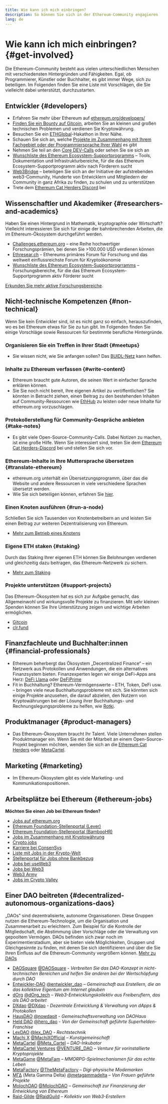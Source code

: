 ```yaml
---
title: Wie kann ich mich einbringen?
description: So können Sie sich in der Ethereum-Community engagieren
lang: de
---
```


# Wie kann ich mich einbringen? {#get-involved}

Die Ethereum-Community besteht aus vielen unterschiedlichen Menschen mit verschiedensten Hintergründen und Fähigkeiten. Egal, ob Programmierer, Künstler oder Buchhalter, es gibt immer Wege, sich zu beteiligen. Im Folgenden finden Sie eine Liste mit Vorschlägen, die Sie vielleicht dabei unterstützt, durchzustarten.

## Entwickler <Emoji text=":computer." size={1} /> {#developers}

- Erfahren Sie mehr über Ethereum auf [ethereum.org/developers/](/developers/)
- [Finden Sie ein Bounty auf Gitcoin](https://gitcoin.co/), arbeiten Sie an kleinen und großen technischen Problemen und verdienen Sie Kryptowährung.
- Besuchen Sie ein [ETHGlobal](http://ethglobal.co/)-Hakathon in Ihrer Nähe.
- Schauen Sie sich an, welche [Projekte im Zusammenhang mit Ihrem Fachgebiet oder der Programmiersprache Ihrer Wahl](/developers/docs/programming-languages/) es gibt
- Nehmen Sie teil an den [Core DEV-Calls](https://www.youtube.com/playlist?list=PLaM7G4Llrb7zfMXCZVEXEABT8OSnd4-7w) oder sehen Sie sie sich an
- [Wunschliste des Ethereum Ecosystem-Supportprogramms](https://esp.ethereum.foundation/wishlist/) – Tools, Dokumentation und Infrastrukturbereiche, für die das Ethereum Ecosystem-Supportprogramm aktiv nach Förderern sucht
- [Web3Bridge](https://www.web3bridge.com/) – beteiligen Sie sich an der Initiative der aufstrebenden web3-Community, Hunderte von Entwicklern und Mitgliedern der Community in ganz Afrika zu finden, zu schulen und zu unterstützen
- Trete dem [Ethereum Cat Herders Discord](https://discord.io/EthCatHerders) bei

## Wissenschaftler und Akademiker <Emoji text=":mag:" size={1} /> {#researchers-and-academics}

Haben Sie einen Hintergrund in Mathematik, kryptographie oder Wirtschaft? Vielleicht interessieren Sie sich für einige der bahnbrechenden Arbeiten, die im Ethereum-Ökosystem durchgeführt werden.

- [Challenges.ethereum.org](https://challenges.ethereum.org/) – eine Reihe hochwertiger Forschungsprämien, bei denen Sie >100.000 USD verdienen können
- [Ethresear.ch](https://ethresear.ch) – Ethereums primäres Forum für Forschung und das weltweit einflussreichste Forum für Kryptoökonomie
- [Wunschliste des Ethereum Ecosystem-Supportprogrramms](https://esp.ethereum.foundation/wishlist/) – Forschungsbereiche, für die das Ethereum Ecosystem-Supportprogramm aktiv Förderer sucht

[Erkunden Sie mehr aktive Forschungsbereiche](/community/research/).

## Nicht-technische Kompetenzen <Emoji text=":briefcase:" size={1} /> {#non-technical}

Wenn Sie kein Entwickler sind, ist es nicht ganz so einfach, herauszufinden, wo es bei Ethereum etwas für Sie zu tun gibt. Im Folgenden finden Sie einige Vorschläge sowie Ressourcen für bestimmte berufliche Hintergründe.

### Organisieren Sie ein Treffen in Ihrer Stadt {#meetups}

- Sie wissen nicht, wie Sie anfangen sollen? Das [BUIDL-Netz](https://consensys.net/developers/buidlnetwork/) kann helfen.

### Inhalte zu Ethereum verfassen {#write-content}

- Ethereum braucht gute Autoren, die seinen Wert in einfacher Sprache erklären können.
- Sie Sie noch nicht bereit, Ihre eigenen Artikel zu veröffentlichen? Sie könnten in Betracht ziehen, einen Beitrag zu den bestehenden Inhalten auf Community-Ressourcen wie [EthHub](https://docs.ethhub.io/) zu leisten oder neue Inhalte für ethereum.org vorzuschlagen.

### Protokollerstellung für Community-Gespräche anbieten {#take-notes}

- Es gibt viele Open-Source-Community-Calls. Dabei Notizen zu machen, ist eine große Hilfe. Wenn Sie interessiert sind, treten Sie dem [Ethereum Cat Herders-Discord](https://discord.com/invite/Nz6rtfJ8Cu) bei und stellen Sie sich vor.

### Ethereum-Inhalte in Ihre Muttersprache übersetzen {#translate-ethereum}

- ethereum.org unterhält ein Übersetzungsprogramm, über das die Website und andere Ressourcen in viele verschiedene Sprachen übersetzt werden.
- Wie Sie sich beteiligen können, erfahren Sie [hier](/Beitrag/Übersetzungsprogramm).

### Einen Knoten ausführen {#run-a-node}

Schließen Sie sich Tausenden von Knotenbetreibern an und leisten Sie einen Beitrag zur weiteren Dezentralisierung von Ethereum.

- [Mehr zum Betrieb eines Knotens](/developers/docs/nodes-and-clients/run-a-node/)

### Eigene ETH staken {#staking}

Durch das Staking Ihrer eigenen ETH können Sie Belohnungen verdienen und gleichzeitig dazu beitragen, das Ethereum-Netzwerk zu sichern.

- [Mehr zum Staking](/staking/)

### Projekte unterstützen {#support-projects}

Das Ethereum-Ökosystem hat es sich zur Aufgabe gemacht, das Allgemeinwohl und wirkungsvolle Projekte zu finanzieren. Mit sehr kleinen Spenden können Sie Ihre Unterstützung zeigen und wichtige Arbeiten ermöglichen.

- [Gitcoin](https://gitcoin.co/fund)
- [clr.fund](https://clr.fund/#/about)

## Finanzfachleute und Buchhalter:innen <Emoji text=":chart_with_upwards_trend:" size={1} /> {#financial-professionals}

- Ethereum beherbergt das Ökosystem „Decentralized Finance“ – ein Netzwerk aus Protokollen und Anwendungen, die ein alternatives Finanzsystem bieten. Finanzexperten legen wir einige DeFi-Apps ans Herz: [DeFi Llama](https://defillama.com/) oder [DeFiPrime](https://defiprime.com)
- Fit in Buchhaltung? Ethereum-Vermögenswerte – ETH, Token, DeFi usw. – bringen viele neue Buchhaltungsprobleme mit sich. Sie könnten sich einige Projekte anzusehen, die darauf abzielen, den Nutzern von Kryptowährungen bei der Lösung ihrer Buchhaltungs- und Rechnungslegungsprobleme zu helfen, wie [Rotki](https://rotki.com/).

## Produktmanager <Emoji text=":fountain_pen:" size={1} /> {#product-managers}

- Das Ethereum-Ökosystem braucht Ihr Talent. Viele Unternehmen stellen Produktmanager ein. Wenn Sie mit der Mitarbeit an einem Open-Source-Projekt beginnen möchten, wenden Sie sich an die [Ethereum Cat Herders](https://discord.com/invite/Nz6rtfJ8Cu) oder [MetaCartel](https://www.metacartel.org/).

## Marketing <Emoji text=":megaphone:" size={1} /> {#marketing}

- Im Ethereum-Ökosystem gibt es viele Marketing- und Kommunikationspositionen.

## Arbeitsplätze bei Ethereum {#ethereum-jobs}

**Möchten Sie einen Job bei Ethereum finden?**

- [Jobs auf ethereum.org](/about/#open-jobs)
- [Ethereum Foundation-Stellenportal (Lever)](https://jobs.lever.co/ethereumfoundation)
- [Ethereum Foundation-Stellenportal (BambooHR)](https://ethereum.bamboohr.com/jobs/)
- [Jobs im Zusammenhang mit Kryptowährung](https://cryptocurrencyjobs.co/ethereum/)
- [Crypto.jobs](https://crypto.jobs/)
- [Karriere bei ConsenSys](https://consensys.net/careers/)
- [Liste mit Jobs in der Krypto-Welt](https://cryptojobslist.com/ethereum-jobs)
- [Stellenportal für Jobs ohne Bankbezug](https://pallet.xyz/list/bankless/jobs)
- [Jobs bei useWeb3](https://www.useweb3.xyz/jobs)
- [Jobs bei Web3](https://web3.career)
- [Web3 Army](https://web3army.xyz/)
- [Jobs im Crypto Valley](https://cryptovalley.jobs/)

## Einer DAO beitreten {#decentralized-autonomous-organizations-daos}

„DAOs" sind dezentralisierte, autonome Organisationen. Diese Gruppen nutzen die Ethereum-Technologie, um die Organisation und Zusammenarbeit zu erleichtern. Zum Beispiel für die Kontrolle der Mitgliedschaft, die Abstimmung über Vorschläge oder die Verwaltung von gepooltem Vermögen. DAOs befinden sich zwar noch im Experimentierstadium, aber sie bieten viele Möglichkeiten, Gruppen und Gleichgesinnte zu finden, mit denen Sie sich identifizieren und über die Sie Ihren Einfluss auf die Ethereum-Community vergrößern können. [Mehr zu DAOs](/dao/)

- [DAOSquare](https://www.daosquare.io) [@DAOSquare](https://twitter.com/DAOSquare) - _Verbreiten Sie das DAO-Konzept in nicht-technischen Bereichen und helfen Sie anderen bei der Wertschöpfung durch DAO_
- [Entwickler-DAO](https://www.developerdao.com/) [@entwickler_dao](https://twitter.com/developer_dao) – _Gemeinschaft aus Erstellern, die an das kollektive Eigentum am Internet glauben_
- [dOrg](https://dOrg.tech) [@dOrg_tech](https://twitter.com/dOrg_tech) – _Web3-Entwicklungskollektiv aus Freiberuflern, das als DAO arbeitet_
- [DXdao](https://DXdao.eth.link/) [@DXdao](https://twitter.com/DXdao_) - _Dezentrale Entwicklung & Verwaltung von dApps & Protokollen_
- [HausDAO](https://daohaus.club) [@nowdaoit](https://twitter.com/nowdaoit) - _Gemeinschaftsverwaltung von DAOHaus_
- [Held DAO](https://herodao.org/) [@hero_dao](https://twitter.com/hero_dao) - _Von der Gemeinschaft geführte Superhelden-Franchise_
- [LexDAO](https://lexdao.coop) [@lex_DAO](https://twitter.com/lex_DAO) - _Rechtstechnik_
- [Machi X](https://machix.com) [@MachiXOfficial](https://twitter.com/MachiXOfficial) – _Kunstgemeinschaft_
- [MetaCartel](https://metacartel.org) [@Meta_Cartel](https://twitter.com/Meta_Cartel) – _DAO-Inkubator_
- [MetaCartel Ventures](https://metacartel.xyz) [@VENTURE_DAO](https://twitter.com/VENTURE_DAO) – _Venture für vorinstallierte Kryptoprojekte_
- [MetaGame](https://metagame.wtf) [@MetaFam](https://twitter.com/MetaFam) – _MMORPG-Spielmechanismen für das echte Leben_
- [MetaFactory](https://metafactory.ai) [@TheMetaFactory](https://twitter.com/TheMetaFactory) – _Digi-physische Modemarken_
- [ΜΓΔ](https://metagammadelta.com/) (Meta Gamma Delta) [@metagammadelta](https://twitter.com/metagammadelta) – _Von Frauen geführte Projekte_
- [MolochDAO](https://molochdao.com) [@MolochDAO](https://twitter.com/MolochDAO) – _Gemeinschaft zur Finanzierung der Entwicklung von Ethereum_
- [Raid-Gilde](https://raidguild.org) [@RaidGuild](https://twitter.com/RaidGuild) – _Kollektiv von Web3-Erstellern_
